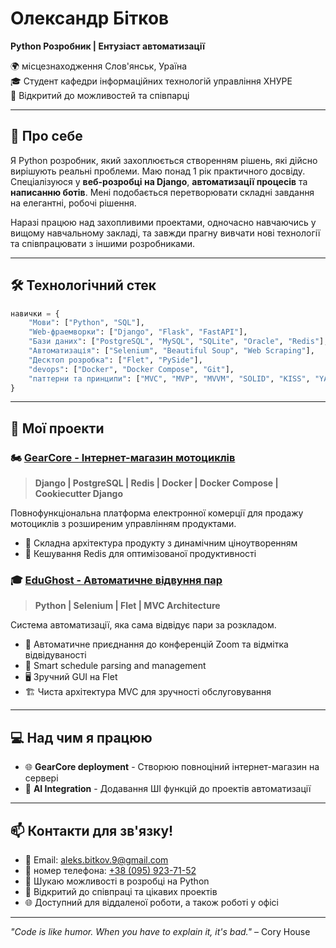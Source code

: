 # Олександр Бітков

**Python Розробник | Ентузіаст автоматизації**

🌍 місцезнаходження Слов'янськ, Ураїна <br>
🎓 Студент кафедри інформаційних технологій управління ХНУРЕ <br> 
💼 Відкритий до можливостей та співпарці <br>

---

## 🚀 Про себе

Я Python розробник, який захоплюється створенням рішень, які дійсно вирішують реальні проблеми. Маю понад 1 рік практичного досвіду. Спеціалізуюся у **веб-розробці на Django**, **автоматизації процесів** та **написанню ботів**. Мені подобається перетворювати складні завдання на елегантні, робочі рішення.

Наразі працюю над захопливими проектами, одночасно навчаючись у вищому навчальному закладі, та завжди прагну вивчати нові технології та співпрацювати з іншими розробниками.

---

## 🛠️ Технологічний стек

```python
навички = {
    "Мови": ["Python", "SQL"],
    "Web-фраемворки": ["Django", "Flask", "FastAPI"],
    "Бази даних": ["PostgreSQL", "MySQL", "SQLite", "Oracle", "Redis"],
    "Автоматизація": ["Selenium", "Beautiful Soup", "Web Scraping"],
    "Десктоп розробка": ["Flet", "PySide"],
    "devops": ["Docker", "Docker Compose", "Git"],
    "паттерни та принципи": ["MVC", "MVP", "MVVM", "SOLID", "KISS", "YAGNI"]
}
```

---

## 🌟 Мої проекти

### 🏍️ [GearCore - Інтернет-магазин мотоциклів](https://github.com/aleks-bitkov/gearcore)
> **Django | PostgreSQL | Redis | Docker | Docker Compose | Cookiecutter Django**

Повнофункціональна платформа електронної комерції для продажу мотоциклів з розширеним управлінням продуктами.

- 🔧 Складна архітектура продукту з динамічним ціноутворенням
- 🚀 Кешування Redis для оптимізованої продуктивності 

### 🎓 [EduGhost - Автоматичне відвуння пар](https://github.com/aleks-bitkov/EduGhost.hneu)
> **Python | Selenium | Flet | MVC Architecture**

Система автоматизації, яка сама відвідує пари за розкладом.

- 🤖 Автоматичне приєднання до конференцій Zoom та відмітка відвідуваності
- 📅 Smart schedule parsing and management
- 🖥️ Зручний GUI на Flet
- 🏗️ Чиста архітектура MVC для зручності обслуговування

---

## 💻 Над чим я працюю

- 🌐 **GearCore deployment** - Створюю повноціний інтернет-магазин на сервері
- 🤖 **AI Integration** - Додавання ШІ функцій до проектів автоматизації

---

## 📫 Контакти для зв'язку!

- 📧 Email: [aleks.bitkov.9@gmail.com](mailto:aleks.bitkov.9@gmail.com)
- 📱 номер телефона: [+38 (095) 923-71-52](tel:0959237152)
- 💼 Шукаю можливості в розробці на Python
- 🤝 Відкритий до співпраці та цікавих проектів
- 🌐 Доступний для віддаленої роботи, а також роботі у офісі

---

*"Code is like humor. When you have to explain it, it's bad."* – Cory House
